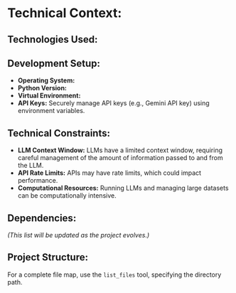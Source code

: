 # Technical Context:

## Technologies Used:

## Development Setup:

*   **Operating System:**
*   **Python Version:**
*   **Virtual Environment:**
*   **API Keys:** Securely manage API keys (e.g., Gemini API key) using environment variables.

## Technical Constraints:

*   **LLM Context Window:** LLMs have a limited context window, requiring careful management of the amount of information passed to and from the LLM.
*   **API Rate Limits:**  APIs may have rate limits, which could impact performance.
*   **Computational Resources:**  Running LLMs and managing large datasets can be computationally intensive.

## Dependencies:

*(This list will be updated as the project evolves.)*

## Project Structure:

For a complete file map, use the `list_files` tool, specifying the directory path.
